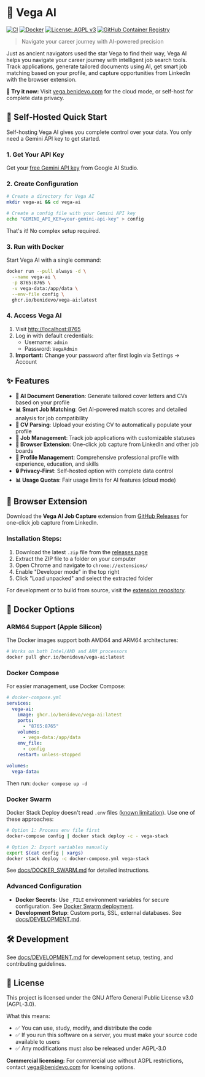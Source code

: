 # 🌟 Vega AI

[![CI](https://github.com/benidevo/vega-ai/workflows/CI/badge.svg)](https://github.com/benidevo/vega-ai/actions/workflows/ci.yaml)
[![Docker](https://github.com/benidevo/vega-ai/workflows/Build%20and%20Push%20Docker%20Image/badge.svg)](https://github.com/benidevo/vega-ai/actions/workflows/docker-build.yml)
[![License: AGPL v3](https://img.shields.io/badge/License-AGPL_v3-blue.svg)](https://www.gnu.org/licenses/agpl-3.0)
[![GitHub Container Registry](https://img.shields.io/badge/ghcr.io-vega--ai-blue)](https://github.com/benidevo/vega-ai/pkgs/container/vega-ai)

> Navigate your career journey with AI-powered precision

Just as ancient navigators used the star Vega to find their way, Vega AI helps you navigate your career journey with intelligent job search tools. Track applications, generate tailored documents using AI, get smart job matching based on your profile, and capture opportunities from LinkedIn with the browser extension.

**🚀 Try it now:** Visit [vega.benidevo.com](https://vega.benidevo.com) for the cloud mode, or self-host for complete data privacy.

## 🚀 Self-Hosted Quick Start

Self-hosting Vega AI gives you complete control over your data. You only need a Gemini API key to get started.

### 1. Get Your API Key

Get your [free Gemini API key](https://aistudio.google.com/app/apikey) from Google AI Studio.

### 2. Create Configuration

```bash
# Create a directory for Vega AI
mkdir vega-ai && cd vega-ai

# Create a config file with your Gemini API key
echo "GEMINI_API_KEY=your-gemini-api-key" > config
```

That's it! No complex setup required.

### 3. Run with Docker

Start Vega AI with a single command:

```bash
docker run --pull always -d \
  --name vega-ai \
  -p 8765:8765 \
  -v vega-data:/app/data \
  --env-file config \
  ghcr.io/benidevo/vega-ai:latest
```

### 4. Access Vega AI

1. Visit <http://localhost:8765>
2. Log in with default credentials:
   - Username: `admin`
   - Password: `VegaAdmin`
3. **Important:** Change your password after first login via Settings → Account

## ✨ Features

- **🤖 AI Document Generation**: Generate tailored cover letters and CVs based on your profile
- **📊 Smart Job Matching**: Get AI-powered match scores and detailed analysis for job compatibility
- **📝 CV Parsing**: Upload your existing CV to automatically populate your profile
- **💼 Job Management**: Track job applications with customizable statuses
- **🔗 Browser Extension**: One-click job capture from LinkedIn and other job boards
- **👤 Profile Management**: Comprehensive professional profile with experience, education, and skills
- **🔒 Privacy-First**: Self-hosted option with complete data control
- **📊 Usage Quotas**: Fair usage limits for AI features (cloud mode)

## 🔗 Browser Extension

Download the **Vega AI Job Capture** extension from [GitHub Releases](https://github.com/benidevo/vega-ai-extension/releases/latest) for one-click job capture from LinkedIn.

### Installation Steps:
1. Download the latest `.zip` file from the [releases page](https://github.com/benidevo/vega-ai-extension/releases/latest)
2. Extract the ZIP file to a folder on your computer
3. Open Chrome and navigate to `chrome://extensions/`
4. Enable "Developer mode" in the top right
5. Click "Load unpacked" and select the extracted folder

For development or to build from source, visit the [extension repository](https://github.com/benidevo/vega-ai-extension).

## 🐳 Docker Options

### ARM64 Support (Apple Silicon)

The Docker images support both AMD64 and ARM64 architectures:

```bash
# Works on both Intel/AMD and ARM processors
docker pull ghcr.io/benidevo/vega-ai:latest
```

### Docker Compose

For easier management, use Docker Compose:

```yaml
# docker-compose.yml
services:
  vega-ai:
    image: ghcr.io/benidevo/vega-ai:latest
    ports:
      - "8765:8765"
    volumes:
      - vega-data:/app/data
    env_file:
      - config
    restart: unless-stopped

volumes:
  vega-data:
```

Then run: `docker compose up -d`

### Docker Swarm

Docker Stack Deploy doesn't read `.env` files ([known limitation](https://github.com/moby/moby/issues/29133)). Use one of these approaches:

```bash
# Option 1: Process env file first
docker-compose config | docker stack deploy -c - vega-stack

# Option 2: Export variables manually
export $(cat config | xargs)
docker stack deploy -c docker-compose.yml vega-stack
```

See [docs/DOCKER_SWARM.md](docs/DOCKER_SWARM.md) for detailed instructions.

### Advanced Configuration

- **Docker Secrets**: Use `_FILE` environment variables for secure configuration. See [Docker Swarm deployment](docs/DOCKER_SWARM.md#method-3-using-docker-secrets-recommended-for-production).
- **Development Setup**: Custom ports, SSL, external databases. See [docs/DEVELOPMENT.md](docs/DEVELOPMENT.md).

## 🛠️ Development

See [docs/DEVELOPMENT.md](docs/DEVELOPMENT.md) for development setup, testing, and contributing guidelines.

## 📝 License

This project is licensed under the GNU Affero General Public License v3.0 (AGPL-3.0).

What this means:

- ✅ You can use, study, modify, and distribute the code
- ✅ If you run this software on a server, you must make your source code available to users
- ✅ Any modifications must also be released under AGPL-3.0

**Commercial licensing:** For commercial use without AGPL restrictions, contact <vega@benidevo.com> for licensing options.

